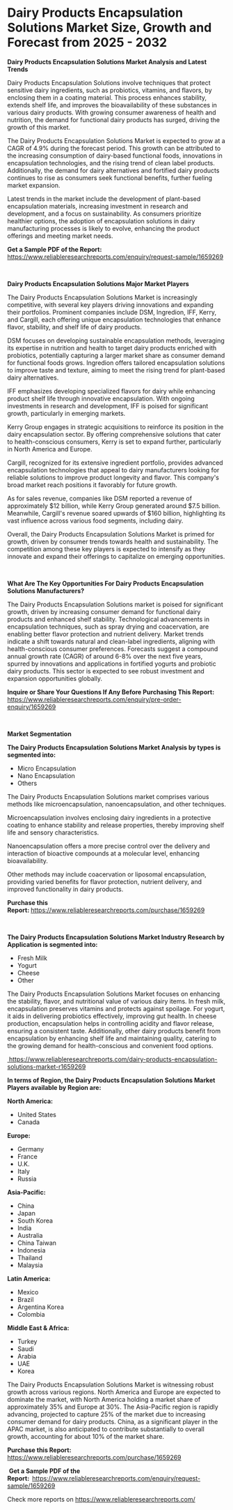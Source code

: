 <p><h1>Dairy Products Encapsulation Solutions Market Size, Growth and Forecast from 2025 - 2032</h1></p><p><strong>Dairy Products Encapsulation Solutions Market Analysis and Latest Trends</strong></p>
<p><p>Dairy Products Encapsulation Solutions involve techniques that protect sensitive dairy ingredients, such as probiotics, vitamins, and flavors, by enclosing them in a coating material. This process enhances stability, extends shelf life, and improves the bioavailability of these substances in various dairy products. With growing consumer awareness of health and nutrition, the demand for functional dairy products has surged, driving the growth of this market.</p><p>The Dairy Products Encapsulation Solutions Market is expected to grow at a CAGR of 4.9% during the forecast period. This growth can be attributed to the increasing consumption of dairy-based functional foods, innovations in encapsulation technologies, and the rising trend of clean label products. Additionally, the demand for dairy alternatives and fortified dairy products continues to rise as consumers seek functional benefits, further fueling market expansion. </p><p>Latest trends in the market include the development of plant-based encapsulation materials, increasing investment in research and development, and a focus on sustainability. As consumers prioritize healthier options, the adoption of encapsulation solutions in dairy manufacturing processes is likely to evolve, enhancing the product offerings and meeting market needs.</p></p>
<p><strong>Get a Sample PDF of the Report:&nbsp;</strong> <a href="https://www.reliableresearchreports.com/enquiry/request-sample/1659269?utm_campaign=2802&utm_medium=2&utm_source=Github&utm_content=ia&utm_term=23032025&utm_id=dairy-products-encapsulation-solutions">https://www.reliableresearchreports.com/enquiry/request-sample/1659269</a></p>
<p>&nbsp;</p>
<p><strong>Dairy Products Encapsulation Solutions Major Market Players</strong></p>
<p><p>The Dairy Products Encapsulation Solutions Market is increasingly competitive, with several key players driving innovations and expanding their portfolios. Prominent companies include DSM, Ingredion, IFF, Kerry, and Cargill, each offering unique encapsulation technologies that enhance flavor, stability, and shelf life of dairy products.</p><p>DSM focuses on developing sustainable encapsulation methods, leveraging its expertise in nutrition and health to target dairy products enriched with probiotics, potentially capturing a larger market share as consumer demand for functional foods grows. Ingredion offers tailored encapsulation solutions to improve taste and texture, aiming to meet the rising trend for plant-based dairy alternatives.</p><p>IFF emphasizes developing specialized flavors for dairy while enhancing product shelf life through innovative encapsulation. With ongoing investments in research and development, IFF is poised for significant growth, particularly in emerging markets.</p><p>Kerry Group engages in strategic acquisitions to reinforce its position in the dairy encapsulation sector. By offering comprehensive solutions that cater to health-conscious consumers, Kerry is set to expand further, particularly in North America and Europe.</p><p>Cargill, recognized for its extensive ingredient portfolio, provides advanced encapsulation technologies that appeal to dairy manufacturers looking for reliable solutions to improve product longevity and flavor. This company's broad market reach positions it favorably for future growth.</p><p>As for sales revenue, companies like DSM reported a revenue of approximately $12 billion, while Kerry Group generated around $7.5 billion. Meanwhile, Cargill's revenue soared upwards of $160 billion, highlighting its vast influence across various food segments, including dairy.</p><p>Overall, the Dairy Products Encapsulation Solutions Market is primed for growth, driven by consumer trends towards health and sustainability. The competition among these key players is expected to intensify as they innovate and expand their offerings to capitalize on emerging opportunities.</p></p>
<p>&nbsp;</p>
<p><strong>What Are The Key Opportunities For Dairy Products Encapsulation Solutions Manufacturers?</strong></p>
<p><p>The Dairy Products Encapsulation Solutions market is poised for significant growth, driven by increasing consumer demand for functional dairy products and enhanced shelf stability. Technological advancements in encapsulation techniques, such as spray drying and coacervation, are enabling better flavor protection and nutrient delivery. Market trends indicate a shift towards natural and clean-label ingredients, aligning with health-conscious consumer preferences. Forecasts suggest a compound annual growth rate (CAGR) of around 6-8% over the next five years, spurred by innovations and applications in fortified yogurts and probiotic dairy products. This sector is expected to see robust investment and expansion opportunities globally.</p></p>
<p><strong>Inquire or Share Your Questions If Any Before Purchasing This Report:</strong> <a href="https://www.reliableresearchreports.com/enquiry/pre-order-enquiry/1659269?utm_campaign=2802&utm_medium=2&utm_source=Github&utm_content=ia&utm_term=23032025&utm_id=dairy-products-encapsulation-solutions">https://www.reliableresearchreports.com/enquiry/pre-order-enquiry/1659269</a></p>
<p>&nbsp;</p>
<p><strong>Market Segmentation</strong></p>
<p><strong>The Dairy Products Encapsulation Solutions Market Analysis by types is segmented into:</strong></p>
<p><ul><li>Micro Encapsulation</li><li>Nano Encapsulation</li><li>Others</li></ul></p>
<p><p>The Dairy Products Encapsulation Solutions market comprises various methods like microencapsulation, nanoencapsulation, and other techniques. </p><p>Microencapsulation involves enclosing dairy ingredients in a protective coating to enhance stability and release properties, thereby improving shelf life and sensory characteristics. </p><p>Nanoencapsulation offers a more precise control over the delivery and interaction of bioactive compounds at a molecular level, enhancing bioavailability. </p><p>Other methods may include coacervation or liposomal encapsulation, providing varied benefits for flavor protection, nutrient delivery, and improved functionality in dairy products.</p></p>
<p><strong>Purchase this Report:&nbsp;</strong><a href="https://www.reliableresearchreports.com/purchase/1659269?utm_campaign=2802&utm_medium=2&utm_source=Github&utm_content=ia&utm_term=23032025&utm_id=dairy-products-encapsulation-solutions">https://www.reliableresearchreports.com/purchase/1659269</a></p>
<p>&nbsp;</p>
<p><strong>The Dairy Products Encapsulation Solutions Market Industry Research by Application is segmented into:</strong></p>
<p><ul><li>Fresh Milk</li><li>Yogurt</li><li>Cheese</li><li>Other</li></ul></p>
<p><p>The Dairy Products Encapsulation Solutions Market focuses on enhancing the stability, flavor, and nutritional value of various dairy items. In fresh milk, encapsulation preserves vitamins and protects against spoilage. For yogurt, it aids in delivering probiotics effectively, improving gut health. In cheese production, encapsulation helps in controlling acidity and flavor release, ensuring a consistent taste. Additionally, other dairy products benefit from encapsulation by enhancing shelf life and maintaining quality, catering to the growing demand for health-conscious and convenient food options.</p></p>
<p><a href="https://www.reliableresearchreports.com/dairy-products-encapsulation-solutions-market-r1659269?utm_campaign=2802&utm_medium=2&utm_source=Github&utm_content=ia&utm_term=23032025&utm_id=dairy-products-encapsulation-solutions">&nbsp;https://www.reliableresearchreports.com/dairy-products-encapsulation-solutions-market-r1659269</a></p>
<p><strong>In terms of Region, the Dairy Products Encapsulation Solutions Market Players available by Region are:</strong></p>
<p>
    <p> <strong> North America: </strong>
        <ul>
            <li>United States</li>
            <li>Canada</li>
        </ul>
        </p> 
    <p> <strong> Europe: </strong>
        <ul>
            <li>Germany</li>
            <li>France</li>
            <li>U.K.</li>
            <li>Italy</li>
            <li>Russia</li>
        </ul>
        </p> 
    <p> <strong> Asia-Pacific: </strong>
        <ul>
            <li>China</li>
            <li>Japan</li>
            <li>South Korea</li>
            <li>India</li>
            <li>Australia</li>
            <li>China Taiwan</li>
            <li>Indonesia</li>
            <li>Thailand</li>
            <li>Malaysia</li>
        </ul>
        </p> 
    <p> <strong> Latin America: </strong>
        <ul>
            <li>Mexico</li>
            <li>Brazil</li>
            <li>Argentina Korea</li>
            <li>Colombia</li>
        </ul>
        </p> 
    <p> <strong> Middle East & Africa: </strong>
        <ul>
            <li>Turkey</li>
            <li>Saudi</li>
            <li>Arabia</li>
            <li>UAE</li>
            <li>Korea</li>
        </ul>
    </p>
    </p>
<p><p>The Dairy Products Encapsulation Solutions Market is witnessing robust growth across various regions. North America and Europe are expected to dominate the market, with North America holding a market share of approximately 35% and Europe at 30%. The Asia-Pacific region is rapidly advancing, projected to capture 25% of the market due to increasing consumer demand for dairy products. China, as a significant player in the APAC market, is also anticipated to contribute substantially to overall growth, accounting for about 10% of the market share.</p></p>
<p><strong>Purchase this Report: </strong><a href="https://www.reliableresearchreports.com/purchase/1659269?utm_campaign=2802&utm_medium=2&utm_source=Github&utm_content=ia&utm_term=23032025&utm_id=dairy-products-encapsulation-solutions">https://www.reliableresearchreports.com/purchase/1659269</a></p>
<p>&nbsp;<strong>Get a Sample PDF of the Report:&nbsp;&nbsp;</strong><a href="https://www.reliableresearchreports.com/enquiry/request-sample/1659269?utm_campaign=2802&utm_medium=2&utm_source=Github&utm_content=ia&utm_term=23032025&utm_id=dairy-products-encapsulation-solutions">https://www.reliableresearchreports.com/enquiry/request-sample/1659269</a></p>
<p><strong></strong></p>
<p>Check more reports on <a href="https://www.reliableresearchreports.com/?utm_campaign=2802&utm_medium=2&utm_source=Github&utm_content=ia&utm_term=23032025&utm_id=dairy-products-encapsulation-solutions">https://www.reliableresearchreports.com/</a></p>
